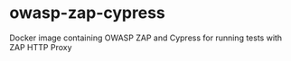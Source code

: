 # owasp-zap-cypress
Docker image containing OWASP ZAP and Cypress for running tests with ZAP HTTP Proxy
